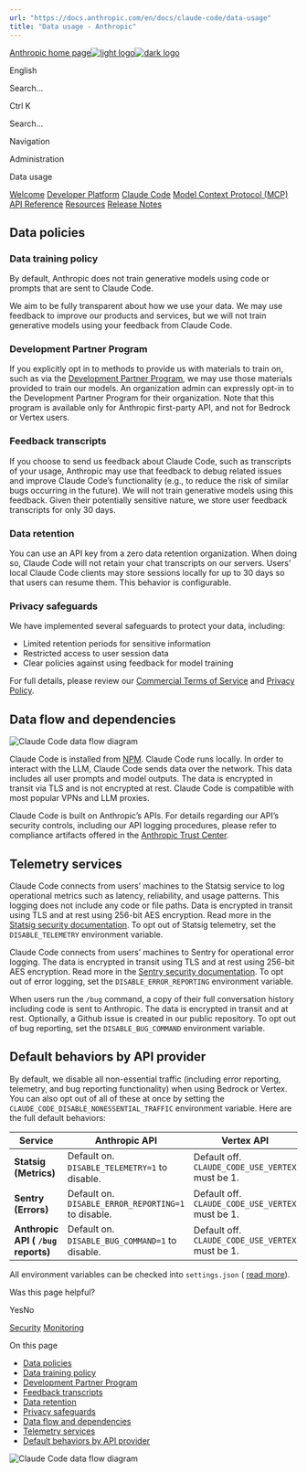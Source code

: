 ```yaml
---
url: "https://docs.anthropic.com/en/docs/claude-code/data-usage"
title: "Data usage - Anthropic"
---
```


[Anthropic home page![light logo](https://mintlify.s3.us-west-1.amazonaws.com/anthropic/logo/light.svg)![dark logo](https://mintlify.s3.us-west-1.amazonaws.com/anthropic/logo/dark.svg)](https://docs.anthropic.com/)

English

Search...

Ctrl K

Search...

Navigation

Administration

Data usage

[Welcome](https://docs.anthropic.com/en/home) [Developer Platform](https://docs.anthropic.com/en/docs/intro) [Claude Code](https://docs.anthropic.com/en/docs/claude-code/overview) [Model Context Protocol (MCP)](https://docs.anthropic.com/en/docs/mcp) [API Reference](https://docs.anthropic.com/en/api/messages) [Resources](https://docs.anthropic.com/en/resources/overview) [Release Notes](https://docs.anthropic.com/en/release-notes/overview)

## [​](https://docs.anthropic.com/en/docs/claude-code/data-usage\#data-policies)  Data policies

### [​](https://docs.anthropic.com/en/docs/claude-code/data-usage\#data-training-policy)  Data training policy

By default, Anthropic does not train generative models using code or prompts that are sent to Claude Code.

We aim to be fully transparent about how we use your data. We may use feedback to improve our products and services, but we will not train generative models using your feedback from Claude Code.

### [​](https://docs.anthropic.com/en/docs/claude-code/data-usage\#development-partner-program)  Development Partner Program

If you explicitly opt in to methods to provide us with materials to train on, such as via the [Development Partner Program](https://support.anthropic.com/en/articles/11174108-about-the-development-partner-program), we may use those materials provided to train our models. An organization admin can expressly opt-in to the Development Partner Program for their organization. Note that this program is available only for Anthropic first-party API, and not for Bedrock or Vertex users.

### [​](https://docs.anthropic.com/en/docs/claude-code/data-usage\#feedback-transcripts)  Feedback transcripts

If you choose to send us feedback about Claude Code, such as transcripts of your usage, Anthropic may use that feedback to debug related issues and improve Claude Code’s functionality (e.g., to reduce the risk of similar bugs occurring in the future). We will not train generative models using this feedback. Given their potentially sensitive nature, we store user feedback transcripts for only 30 days.

### [​](https://docs.anthropic.com/en/docs/claude-code/data-usage\#data-retention)  Data retention

You can use an API key from a zero data retention organization. When doing so, Claude Code will not retain your chat transcripts on our servers. Users’ local Claude Code clients may store sessions locally for up to 30 days so that users can resume them. This behavior is configurable.

### [​](https://docs.anthropic.com/en/docs/claude-code/data-usage\#privacy-safeguards)  Privacy safeguards

We have implemented several safeguards to protect your data, including:

- Limited retention periods for sensitive information
- Restricted access to user session data
- Clear policies against using feedback for model training

For full details, please review our [Commercial Terms of Service](https://www.anthropic.com/legal/commercial-terms) and [Privacy Policy](https://www.anthropic.com/legal/privacy).

## [​](https://docs.anthropic.com/en/docs/claude-code/data-usage\#data-flow-and-dependencies)  Data flow and dependencies

![Claude Code data flow diagram](https://mintlify.s3.us-west-1.amazonaws.com/anthropic/images/claude-code-data-flow.png)

Claude Code is installed from [NPM](https://www.npmjs.com/package/@anthropic-ai/claude-code). Claude Code runs locally. In order to interact with the LLM, Claude Code sends data over the network. This data includes all user prompts and model outputs. The data is encrypted in transit via TLS and is not encrypted at rest. Claude Code is compatible with most popular VPNs and LLM proxies.

Claude Code is built on Anthropic’s APIs. For details regarding our API’s security controls, including our API logging procedures, please refer to compliance artifacts offered in the [Anthropic Trust Center](https://trust.anthropic.com/).

## [​](https://docs.anthropic.com/en/docs/claude-code/data-usage\#telemetry-services)  Telemetry services

Claude Code connects from users’ machines to the Statsig service to log operational metrics such as latency, reliability, and usage patterns. This logging does not include any code or file paths. Data is encrypted in transit using TLS and at rest using 256-bit AES encryption. Read more in the [Statsig security documentation](https://www.statsig.com/trust/security). To opt out of Statsig telemetry, set the `DISABLE_TELEMETRY` environment variable.

Claude Code connects from users’ machines to Sentry for operational error logging. The data is encrypted in transit using TLS and at rest using 256-bit AES encryption. Read more in the [Sentry security documentation](https://sentry.io/security/). To opt out of error logging, set the `DISABLE_ERROR_REPORTING` environment variable.

When users run the `/bug` command, a copy of their full conversation history including code is sent to Anthropic. The data is encrypted in transit and at rest. Optionally, a Github issue is created in our public repository. To opt out of bug reporting, set the `DISABLE_BUG_COMMAND` environment variable.

## [​](https://docs.anthropic.com/en/docs/claude-code/data-usage\#default-behaviors-by-api-provider)  Default behaviors by API provider

By default, we disable all non-essential traffic (including error reporting, telemetry, and bug reporting functionality) when using Bedrock or Vertex. You can also opt out of all of these at once by setting the `CLAUDE_CODE_DISABLE_NONESSENTIAL_TRAFFIC` environment variable. Here are the full default behaviors:

| Service | Anthropic API | Vertex API | Bedrock API |
| --- | --- | --- | --- |
| **Statsig (Metrics)** | Default on.<br>`DISABLE_TELEMETRY=1` to disable. | Default off.<br>`CLAUDE_CODE_USE_VERTEX` must be 1. | Default off.<br>`CLAUDE_CODE_USE_BEDROCK` must be 1. |
| **Sentry (Errors)** | Default on.<br>`DISABLE_ERROR_REPORTING=1` to disable. | Default off.<br>`CLAUDE_CODE_USE_VERTEX` must be 1. | Default off.<br>`CLAUDE_CODE_USE_BEDROCK` must be 1. |
| **Anthropic API ( `/bug` reports)** | Default on.<br>`DISABLE_BUG_COMMAND=1` to disable. | Default off.<br>`CLAUDE_CODE_USE_VERTEX` must be 1. | Default off.<br>`CLAUDE_CODE_USE_BEDROCK` must be 1. |

All environment variables can be checked into `settings.json` ( [read more](https://docs.anthropic.com/en/docs/claude-code/settings)).

Was this page helpful?

YesNo

[Security](https://docs.anthropic.com/en/docs/claude-code/security) [Monitoring](https://docs.anthropic.com/en/docs/claude-code/monitoring-usage)

On this page

- [Data policies](https://docs.anthropic.com/en/docs/claude-code/data-usage#data-policies)
- [Data training policy](https://docs.anthropic.com/en/docs/claude-code/data-usage#data-training-policy)
- [Development Partner Program](https://docs.anthropic.com/en/docs/claude-code/data-usage#development-partner-program)
- [Feedback transcripts](https://docs.anthropic.com/en/docs/claude-code/data-usage#feedback-transcripts)
- [Data retention](https://docs.anthropic.com/en/docs/claude-code/data-usage#data-retention)
- [Privacy safeguards](https://docs.anthropic.com/en/docs/claude-code/data-usage#privacy-safeguards)
- [Data flow and dependencies](https://docs.anthropic.com/en/docs/claude-code/data-usage#data-flow-and-dependencies)
- [Telemetry services](https://docs.anthropic.com/en/docs/claude-code/data-usage#telemetry-services)
- [Default behaviors by API provider](https://docs.anthropic.com/en/docs/claude-code/data-usage#default-behaviors-by-api-provider)

![Claude Code data flow diagram](https://mintlify.s3.us-west-1.amazonaws.com/anthropic/images/claude-code-data-flow.png)